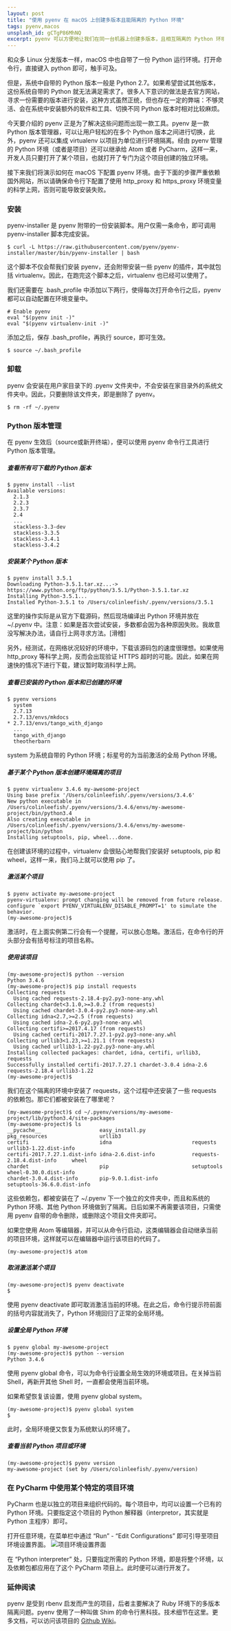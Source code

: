 ```yaml
---
layout: post
title: "使用 pyenv 在 macOS 上创建多版本且能隔离的 Python 环境"
tags: pyenv,macos
unsplash_id: gCTgP86MhNQ
excerpt: pyenv 可以方便地让我们在同一台机器上创建多版本，且相互隔离的 Python 环境。这样一来，用户便可以轻松尝试多个 Python 版本，以及轻松切换多个开发环境。
---
```


和众多 Linux 分发版本一样，macOS 中也自带了一份 Python 运行环境。打开命令行，直接键入 python 即可，触手可及。

但是，系统中自带的 Python 版本一般是 Python 2.7。如果希望尝试其他版本，这份系统自带的 Python 就无法满足需求了。很多人下意识的做法是去官方网站，寻求一份需要的版本进行安装，这种方式虽然正统，但也存在一定的弊端：不够灵活、会在系统中安装额外的软件和工具、切换不同 Python 版本时相对比较麻烦。

今天要介绍的 pyenv 正是为了解决这些问题而出现一款工具。pyenv 是一款 Python 版本管理器，可以让用户轻松的在多个 Python 版本之间进行切换，此外，pyenv 还可以集成 virtualenv 以项目为单位进行环境隔离。经由 pyenv 管理的 Python 环境（或者是项目）还可以继承给 Atom 或者 PyCharm，这样一来，开发人员只要打开了某个项目，也就打开了专门为这个项目创建的独立环境。

接下来我们将演示如何在 macOS 下配置 pyenv 环境。由于下面的步骤严重依赖国外网站，所以请确保命令行下配置了使用 http_proxy 和 https_proxy 环境变量的科学上网，否则可能导致安装失败。

### 安装

pyenv-installer 是 pyenv 附带的一份安装脚本。用户仅需一条命令，即可调用 pyenv-installer 脚本完成安装。

```
$ curl -L https://raw.githubusercontent.com/pyenv/pyenv-installer/master/bin/pyenv-installer | bash
```

这个脚本不仅会帮我们安装 pyenv，还会附带安装一些 pyenv 的插件，其中就包括 virtualenv。因此，在跑完这个脚本之后，virtualenv 也已经可以使用了。

我们还需要在 .bash_profile 中添加以下两行，使得每次打开命令行之后，pyenv 都可以自动配置在环境变量中。

```
# Enable pyenv
eval "$(pyenv init -)"
eval "$(pyenv virtualenv-init -)"
```

添加之后，保存 .bash_profile，再执行 source，即可生效。

```
$ source ~/.bash_profile
```

### 卸载

pyenv 会安装在用户家目录下的 .pyenv 文件夹中，不会安装在家目录外的系统文件夹中。因此，只要删除该文件夹，即是删除了 pyenv。

```
$ rm -rf ~/.pyenv
```

### Python 版本管理

在 pyenv 生效后（source或新开终端），便可以使用 pyenv 命令行工具进行 Python 版本管理。

##### 查看所有可下载的 Python 版本

```
$ pyenv install --list
Available versions:
  2.1.3
  2.2.3
  2.3.7
  2.4
  ...
  stackless-3.3-dev
  stackless-3.3.5
  stackless-3.4.1
  stackless-3.4.2
```

##### 安装某个 Python 版本

```
$ pyenv install 3.5.1
Downloading Python-3.5.1.tar.xz...-> https://www.python.org/ftp/python/3.5.1/Python-3.5.1.tar.xz
Installing Python-3.5.1...
Installed Python-3.5.1 to /Users/colinleefish/.pyenv/versions/3.5.1
```

这里的操作实际是从官方下载源码，然后现场编译出 Python 环境并放在 ~/.pyenv 中。注意：如果是首次尝试安装，多数都会因为各种原因失败。我故意没写解决办法，请自行上网寻求方法。[滑稽]

另外，经测试，在网络状况较好的环境中，下载该源码包的速度很理想。如果使用 http_proxy 等科学上网，反而会出现验证 HTTPS 超时的可能。因此，如果在网速快的情况下进行下载，建议暂时取消科学上网。

##### 查看已安装的 Python 版本和已创建的环境

```
$ pyenv versions
  system
  2.7.13
  2.7.13/envs/mkdocs
* 2.7.13/envs/tango_with_django
  ...
  tango_with_django
  theotherbarn
```
system 为系统自带的 Python 环境；标星号的为当前激活的全局 Python 环境。

##### 基于某个 Python 版本创建环境隔离的项目

```
$ pyenv virtualenv 3.4.6 my-awesome-project
Using base prefix '/Users/colinleefish/.pyenv/versions/3.4.6'
New python executable in /Users/colinleefish/.pyenv/versions/3.4.6/envs/my-awesome-project/bin/python3.4
Also creating executable in /Users/colinleefish/.pyenv/versions/3.4.6/envs/my-awesome-project/bin/python
Installing setuptools, pip, wheel...done.
```

在创建该环境的过程中，virtualenv 会很贴心地帮我们安装好 setuptools, pip 和 wheel，这样一来，我们马上就可以使用 pip 了。

##### 激活某个项目

```
$ pyenv activate my-awesome-project
pyenv-virtualenv: prompt changing will be removed from future release. configure `export PYENV_VIRTUALENV_DISABLE_PROMPT=1' to simulate the behavior.
(my-awesome-project)$
```

激活时，在上面实例第二行会有一个提醒，可以放心忽略。激活后，在命令行的开头部分会有括号标注的项目名称。

##### 使用该项目

```
(my-awesome-project)$ python --version
Python 3.4.6
(my-awesome-project)$ pip install requests
Collecting requests
  Using cached requests-2.18.4-py2.py3-none-any.whl
Collecting chardet<3.1.0,>=3.0.2 (from requests)
  Using cached chardet-3.0.4-py2.py3-none-any.whl
Collecting idna<2.7,>=2.5 (from requests)
  Using cached idna-2.6-py2.py3-none-any.whl
Collecting certifi>=2017.4.17 (from requests)
  Using cached certifi-2017.7.27.1-py2.py3-none-any.whl
Collecting urllib3<1.23,>=1.21.1 (from requests)
  Using cached urllib3-1.22-py2.py3-none-any.whl
Installing collected packages: chardet, idna, certifi, urllib3, requests
Successfully installed certifi-2017.7.27.1 chardet-3.0.4 idna-2.6 requests-2.18.4 urllib3-1.22
(my-awesome-project)$
```

我们在这个隔离的环境中安装了 requests，这个过程中还安装了一些 requests 的依赖包。那它们都被安装在了哪里呢？

```
(my-awesome-project)$ cd ~/.pyenv/versions/my-awesome-project/lib/python3.4/site-packages
(my-awesome-project)$ ls
__pycache__                   easy_install.py               pkg_resources                 urllib3
certifi                       idna                          requests                      urllib3-1.22.dist-info
certifi-2017.7.27.1.dist-info idna-2.6.dist-info            requests-2.18.4.dist-info     wheel
chardet                       pip                           setuptools                    wheel-0.30.0.dist-info
chardet-3.0.4.dist-info       pip-9.0.1.dist-info           setuptools-36.6.0.dist-info
```

这些依赖包，都被安装在了 ~/.pyenv 下一个独立的文件夹中，而且和系统的 Python 环境、其他 Python 环境做到了隔离。日后如果不再需要该项目，只需使用 pyenv 自带的命令删除，或删除这个项目文件夹即可。

如果您使用 Atom 等编辑器，并可以从命令行启动，这类编辑器会自动继承当前的项目环境，这样就可以在编辑器中运行该项目的代码了。

```
(my-awesome-project)$ atom
```

##### 取消激活某个项目

```
(my-awesome-project)$ pyenv deactivate
$
```

使用 pyenv deactivate 即可取消激活当前的环境。在此之后，命令行提示符前面的括号内容就消失了，Python 环境回归了正常的全局环境。

##### 设置全局 Python 环境

```
$ pyenv global my-awesome-project
(my-awesome-project)$ python --version
Python 3.4.6
```

使用 pyenv global 命令，可以为命令行设置全局生效的环境或项目。在关掉当前 Shell，再新开其他 Shell 时，一直都会使用当前环境。

如果希望恢复该设置，使用 pyenv global system。

```
(my-awesome-project)$ pyenv global system
$
```

此时，全局环境便又恢复为系统默认的环境了。

##### 查看当前 Python 项目或环境

```
(my-awesome-project)$ pyenv version
my-awesome-project (set by /Users/colinleefish/.pyenv/version)
```

### 在 PyCharm 中使用某个特定的项目环境

PyCharm 也是以独立的项目来组织代码的。每个项目中，均可以设置一个已有的 Python 环境。只要指定这个项目的 Python 解释器（interpretor，其实就是 Python 主程序）即可。

打开任意环境，在菜单栏中通过 “Run” - “Edit Configurations” 即可引导至项目环境设置界面。
![项目环境设置界面](https://i.imgur.com/IeKHEYQ.png)

在 “Python interpreter” 处，只要指定所需的 Python 环境，即是将整个环境，以及依赖包都应用在了这个 PyCharm 项目上。此时便可以进行开发了。

### 延伸阅读

pyenv 是受到 rbenv 启发而产生的项目，后者主要解决了 Ruby 环境下的多版本隔离问题。pyenv 使用了一种叫做 Shim 的命令行黑科技。技术细节在这里。更多文档，可以访问该项目的 [Github Wiki](https://github.com/pyenv/pyenv/wiki)。
